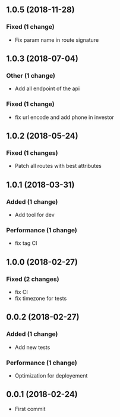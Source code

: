 ## 1.0.5 (2018-11-28)

### Fixed (1 change)
* Fix param name in route signature

## 1.0.3 (2018-07-04)

### Other (1 change)
* Add all endpoint of the api

### Fixed (1 change)
* fix url encode and add phone in investor

## 1.0.2 (2018-05-24)
### Fixed (1 changes)
* Patch all routes with best attributes

## 1.0.1 (2018-03-31)

### Added (1 change)
* Add tool for dev

### Performance (1 change)
* fix tag CI

## 1.0.0 (2018-02-27)
### Fixed (2 changes)
* fix CI
* fix timezone for tests

## 0.0.2 (2018-02-27)
### Added (1 change)
* Add new tests

### Performance (1 change)
* Optimization for deployement

## 0.0.1 (2018-02-24)
* First commit











